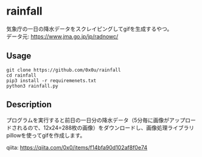 # rainfall
気象庁の一日の降水データをスクレイピングしてgifを生成するやつ。
<br>データ元: https://www.jma.go.jp/jp/radnowc/

## Usage
```git clone https://github.com/0x0u/rainfall```
<br>```cd rainfall```<br>```pip3 install -r requiremenets.txt```<br>```python3 rainfall.py```

## Description
プログラムを実行すると前日の一日分の降水データ（5分毎に画像がアップロードされるので、12x24=288枚の画像）をダウンロードし、画像処理ライブラリpillowを使ってgifを作成します。

qiita: https://qiita.com/0x0/items/f14bfa90d102af8f0e74
